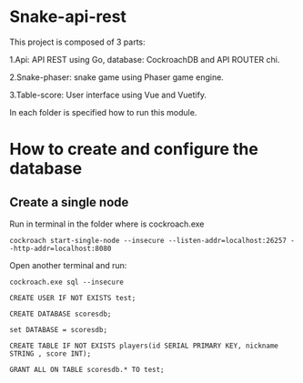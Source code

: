 # Snake-api-rest

This project is composed of 3 parts:

1.Api: API REST using Go, database: CockroachDB and API ROUTER chi.

2.Snake-phaser: snake game using Phaser game engine.

3.Table-score: User interface using Vue and Vuetify.

In each folder is specified how to run this module.

# How to create and configure the database

## Create a single node
Run in terminal  in the folder where is cockroach.exe
```
cockroach start-single-node --insecure --listen-addr=localhost:26257 --http-addr=localhost:8080
```
Open another terminal and run:
```
cockroach.exe sql --insecure
```
```
CREATE USER IF NOT EXISTS test;
```
```
CREATE DATABASE scoresdb;
```
```
set DATABASE = scoresdb;
```
```
CREATE TABLE IF NOT EXISTS players(id SERIAL PRIMARY KEY, nickname STRING , score INT);
```
```
GRANT ALL ON TABLE scoresdb.* TO test;
```
